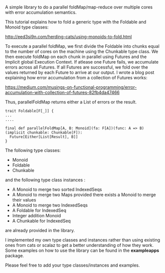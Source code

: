 A simple library to do a parallel foldMap/map-reduce over multiple cores with error accumulation semantics.

This tutorial explains how to fold a generic type with the Foldable and Monoid type classes:

http://eed3si9n.com/herding-cats/using-monoids-to-fold.html

To execute a parallel foldMap, we first divide the Foldable into chunks equal to the number of cores on the machine using the
Chunkable type class. We then execute foldMap on each chunk in parallel using Futures and the Implicit global Execution Context. If atlease one Future fails, we accumulate errors across all Futures. If all Futures are successful, we fold over the values returned by each Future to arrive at our output. I wrote a blog post explaining how error accumulation from a collection of Futures works:

https://medium.com/musings-on-functional-programming/error-accumulation-with-collection-of-futures-82fb4da47466

Thus, parallelFoldMap returns either a List of errors or the result. 
```
trait Foldable[F[_]] {
...
....

final def parallelFoldMap[A, B: Monoid](fa: F[A])(func: A => B)(implicit chunkable: Chunkable[F]):
  Future[Either[List[Result], B]]
}
```

The following type classes:
* Monoid
* Foldable
* Chunkable

and the following type class instances :
* A Monoid to merge two sorted IndexedSeqs
* A Monoid to merge two Maps provided there exists a Monoid to merge their values
* A Monoid to merge two IndexedSeqs
* A Foldable for IndexedSeq
* Integer addition Monoid
* A Chunkable for IndexedSeq
 
are already provided in the library.

I implemented my own type classes and instances rather than using existing ones from cats or scalaz to get a better
understanding of how they work. Some examples on how to use the library can be found in the **exampleapps** package.

Please feel free to add your type classes/instances and examples.

